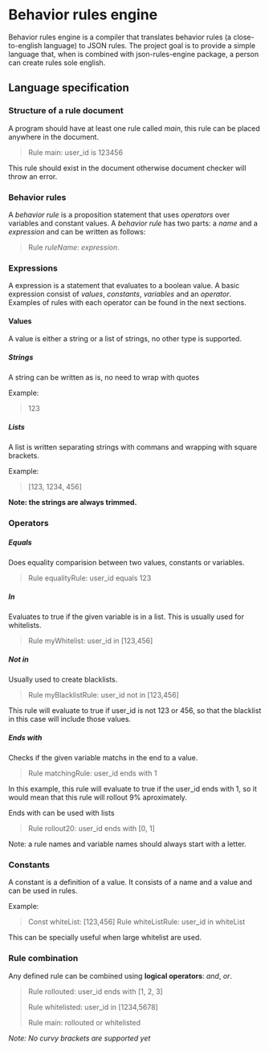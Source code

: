 # Behavior rules engine

Behavior rules engine is a compiler that translates behavior rules (a close-to-english language) to JSON rules. The project goal is to provide a simple language that, when is combined with json-rules-engine package, a person can create rules sole english.

## Language specification

### Structure of a rule document

A program should have at least one rule called *main*, this rule can be placed anywhere in the document.

> Rule main: user_id is 123456

This rule should exist in the document otherwise document checker will throw an error.

### Behavior rules

A *behavior rule* is a proposition statement that uses *operators* over variables and constant values. A *behavior rule* has two parts: a *name* and a *expression* and can be written as follows:

> Rule *ruleName*: *expression*.

### Expressions

A expression is a statement that evaluates to a boolean value. A basic expression consist of *values*, *constants*, *variables* and an *operator*. Examples of rules with each operator can be found in the next sections.

#### Values

A value is either a string or a list of strings, no other type is supported.

##### Strings

A string can be written as is, no need to wrap with quotes

Example:
> 123

##### Lists

A list is written separating strings with commans and wrapping with square brackets.

Example:
> [123, 1234, 456]

**Note: the strings are always trimmed.**

### Operators

##### Equals

Does equality comparision between two values, constants or variables.

> Rule equalityRule: user_id equals 123

##### In

Evaluates to true if the given variable is in a list. This is usually used for whitelists.

> Rule myWhitelist: user_id in [123,456]

##### Not in

Usually used to create blacklists.

> Rule myBlacklistRule: user_id not in [123,456]

This rule will evaluate to true if user_id is not 123 or 456, so that the blacklist in this case will include those values.

##### Ends with

Checks if the given variable matchs in the end to a value.

> Rule matchingRule: user_id ends with 1

In this example, this rule will evaluate to true if the user_id ends with 1, so it would mean that this rule will rollout 9% aproximately.

Ends with can be used with lists

> Rule rollout20: user_id ends with [0, 1]

Note: a rule names and variable names should always start with a letter.

### Constants

A constant is a definition of a value. It consists of a name and a value and can be used in rules.

Example:
> Const whiteList: [123,456]
> Rule whiteListRule: user_id in whiteList

This can be specially useful when large whitelist are used.

### Rule combination

Any defined rule can be combined using **logical operators**: *and*, *or*.

> Rule rollouted: user_id ends with [1, 2, 3]
> 
> Rule whitelisted: user_id in [1234,5678]
> 
> Rule main: rollouted or whitelisted

*Note: No curvy brackets are supported yet*